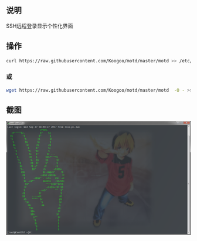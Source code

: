 ## 说明
SSH远程登录显示个性化界面

## 操作
```bash
curl https://raw.githubusercontent.com/Koogoo/motd/master/motd >> /etc/motd
```
### 或
```bash
wget https://raw.githubusercontent.com/Koogoo/motd/master/motd  -O - >> /etc/motd
```

## 截图
![](./motd.png)
